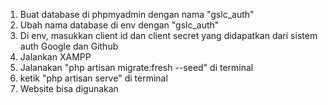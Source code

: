 1. Buat database di phpmyadmin dengan nama "gslc_auth"
2. Ubah nama database di env dengan "gslc_auth"
3. Di env, masukkan client id dan client secret yang didapatkan dari sistem auth Google dan Github  
4. Jalankan XAMPP 
5. Jalanakan "php artisan migrate:fresh --seed" di terminal 
6. ketik "php artisan serve" di terminal 
7. Website bisa digunakan
